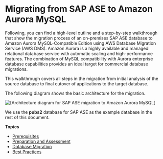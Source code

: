 # Migrating from SAP ASE to Amazon Aurora MySQL<a name="chap-sap-ase-aurora-mysql"></a>

Following, you can find a high\-level outline and a step\-by\-step walkthrough that show the migration process of an on\-premises SAP ASE database to Amazon Aurora MySQL\-Compatible Edition using AWS Database Migration Service \(AWS DMS\)\. Amazon Aurora is a highly available and managed relational database service with automatic scaling and high\-performance features\. The combination of MySQL compatibility with Aurora enterprise database capabilities provides an ideal target for commercial database migrations\.

This walkthrough covers all steps in the migration from initial analysis of the source database to final cutover of applications to the target database\.

The following diagram shows the basic architecture for the migration\.

![\[Architecture diagram for SAP ASE migration to Amazon Aurora MySQL\]](http://docs.aws.amazon.com/dms/latest/sbs/images/sap-ase-to-aurora-mysql-architecture-diagram.png)

We use the **pubs2** database for SAP ASE as the example database in the rest of this document\.

**Topics**
+ [Prerequisites](chap-sap-ase-aurora-mysql.prerequisites.md)
+ [Preparation and Assessment](chap-sap-ase-aurora-mysql.assessment.md)
+ [Database Migration](chap-sap-ase-aurora-mysql.migration.md)
+ [Best Practices](chap-sap-ase-aurora-mysql.bestpractices.md)